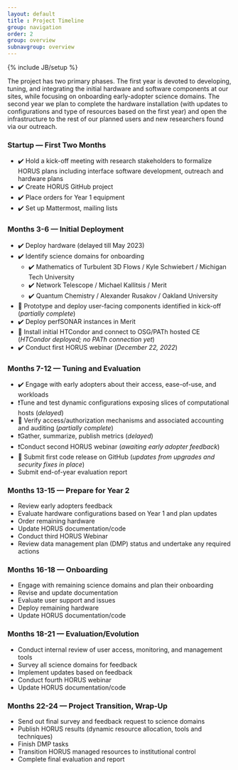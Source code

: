 ```yaml
---
layout: default
title : Project Timeline
group: navigation
order: 2
group: overview
subnavgroup: overview
---
```

{% include JB/setup %}

The project has two primary phases. The first year is devoted to developing, tuning, and integrating the initial hardware and software components at our sites, while focusing on onboarding early-adopter science domains. The second year we plan to complete the hardware installation (with updates to configurations and type of resources based on the first year) and open the infrastructure to the rest of our planned users and new researchers found via our outreach.

### Startup — First Two Months
- ✔️ Hold a kick-off meeting with research stakeholders to formalize HORUS plans including interface software development, outreach and hardware plans
- ✔️ Create HORUS GitHub project
- ✔️ Place orders for Year 1 equipment
- ✔️ Set up Mattermost, mailing lists

### Months 3-6 — Initial Deployment
- ✔️ Deploy hardware (delayed till May 2023)
- ✔️ Identify science domains for onboarding
  - ✔️ Mathematics of Turbulent 3D Flows / Kyle Schwiebert / Michigan Tech University
  - ✔️ Network Telescope / Michael Kallitsis / Merit
  - ✔️ Quantum Chemistry / Alexander Rusakov / Oakland University
- 🔶 Prototype and deploy user-facing components identified in kick-off (_partially complete_)
- ✔️ Deploy perfSONAR instances in Merit
- 🔶 Install initial HTCondor and connect to OSG/PATh hosted CE (_HTCondor deployed; no PATh connection yet_)
- ✔️ Conduct first HORUS webinar (_December 22, 2022_)

### Months 7-12 — Tuning and Evaluation
- ✔️ Engage with early adopters about their access, ease-of-use, and workloads
- ❗Tune and test dynamic configurations exposing slices of computational hosts (_delayed_)
- 🔶 Verify access/authorization mechanisms and associated accounting and auditing (_partially complete_)
- ❗Gather, summarize, publish metrics (_delayed_)
- ❗Conduct second HORUS webinar (_awaiting early adopter feedback_)
- 🔶 Submit first code release on GitHub (_updates from upgrades and security fixes in place_)
- Submit end-of-year evaluation report

### Months 13-15 — Prepare for Year 2
- Review early adopters feedback
- Evaluate hardware configurations based on Year 1 and plan updates
- Order remaining hardware
- Update HORUS documentation/code
- Conduct third HORUS Webinar
- Review data management plan (DMP) status and undertake any required actions

### Months 16-18 — Onboarding
- Engage with remaining science domains and plan their onboarding
- Revise and update documentation
- Evaluate user support and issues
- Deploy remaining hardware
- Update HORUS documentation/code

### Months 18-21 — Evaluation/Evolution
- Conduct internal review of user access, monitoring, and management tools
- Survey all science domains for feedback
- Implement updates based on feedback
- Conduct fourth HORUS webinar
- Update HORUS documentation/code

### Months 22-24 — Project Transition, Wrap-Up
- Send out final survey and feedback request to science domains
- Publish HORUS results (dynamic resource allocation, tools and techniques)
- Finish DMP tasks
- Transition HORUS managed resources to institutional control
- Complete final evaluation and report

